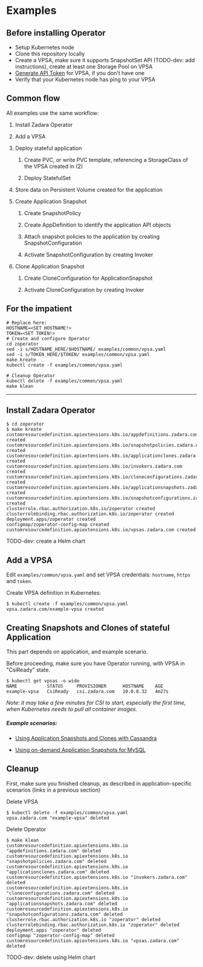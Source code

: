 # Examples

## Before installing Operator

- Setup Kubernetes node
- Clone this repository locally
- Create a VPSA,
make sure it supports SnapshotSet API (TODO-dev: add instructions),
create at least one Storage Pool on VPSA
- [Generate API Token](http://guides.zadarastorage.com/vpsa-guide/1908/managing-access-control.html#managing-user-passwords)
for VPSA, if you don't have one
- Verify that your Kubernetes node has ping to your VPSA

## Common flow

All examples use the same workflow:

1. Install Zadara Operator

2. Add a VPSA

3. Deploy stateful application

    1. Create PVC, or write PVC template, referencing a StorageClass of the VPSA created in (2)

    2. Deploy StatefulSet

4. Store data on Persistent Volume created for the application

5. Create Application Snapshot

    1. Create SnapshotPolicy

    2. Create AppDefinition to identify the application API objects

    3. Attach snapshot policies to the application by creating SnapshotConfiguration

    4. Activate SnapshotConfiguration by creating Invoker

6. Clone Application Snapshot

    1. Create CloneConfiguration for ApplicationSnapshot

    2. Activate CloneConfiguration by creating Invoker

## For the impatient

```shell script
# Replace here:
HOSTNAME=<SET HOSTNAME!>
TOKEN=<SET TOKEN!>
# Create and configure Operator
cd zoperator
sed -i s/HOSTNAME_HERE/$HOSTNAME/ examples/common/vpsa.yaml
sed -i s/TOKEN_HERE/$TOKEN/ examples/common/vpsa.yaml
make kreate
kubectl create -f examples/common/vpsa.yaml
```

```shell script
# Cleanup Operator
kubectl delete -f examples/common/vpsa.yaml
make klean
```

---

## Install Zadara Operator

```shell script
$ cd zoperator
$ make kreate
customresourcedefinition.apiextensions.k8s.io/appdefinitions.zadara.com created
customresourcedefinition.apiextensions.k8s.io/snapshotpolicies.zadara.com created
customresourcedefinition.apiextensions.k8s.io/applicationclones.zadara.com created
customresourcedefinition.apiextensions.k8s.io/invokers.zadara.com created
customresourcedefinition.apiextensions.k8s.io/cloneconfigurations.zadara.com created
customresourcedefinition.apiextensions.k8s.io/applicationsnapshots.zadara.com created
customresourcedefinition.apiextensions.k8s.io/snapshotconfigurations.zadara.com created
clusterrole.rbac.authorization.k8s.io/zoperator created
clusterrolebinding.rbac.authorization.k8s.io/zoperator created
deployment.apps/zoperator created
configmap/zoperator-config-map created
customresourcedefinition.apiextensions.k8s.io/vpsas.zadara.com created
```

TODO-dev: create a Helm chart

## Add a VPSA

Edit `examples/common/vpsa.yaml` and set VPSA credentials: `hostname`, `https` and `token`.

Create VPSA definition in Kubernetes:

```shell script
$ kubectl create -f examples/common/vpsa.yaml
vpsa.zadara.com/example-vpsa created
```

## Creating Snapshots and Clones of stateful Application

This part depends on application, and example scenario.

Before proceeding, make sure you have Operator running, with VPSA in "CsiReady" state.
```shell script
$ kubectl get vpsas -o wide
NAME           STATUS     PROVISIONER      HOSTNAME    AGE
example-vpsa   CsiReady   csi.zadara.com   10.0.8.32   4m27s
```
*Note: it may take a few minutes for CSI to start,
especially the first time, when Kubernetes needs to pull all container images.*

##### Example scenarios:

- [Using Application Snapshots and Clones with Cassandra](cassandra/README.md)

- [Using on-demand Application Snapshots for MySQL](mysql/README.md)


## Cleanup

First, make sure you finished cleanup,
as described in application-specific scenarios (links in a previous section)

Delete VPSA
```shell script
$ kubectl delete -f examples/common/vpsa.yaml
vpsa.zadara.com "example-vpsa" deleted
```

Delete Operator
```shell script
$ make klean
customresourcedefinition.apiextensions.k8s.io "appdefinitions.zadara.com" deleted
customresourcedefinition.apiextensions.k8s.io "snapshotpolicies.zadara.com" deleted
customresourcedefinition.apiextensions.k8s.io "applicationclones.zadara.com" deleted
customresourcedefinition.apiextensions.k8s.io "invokers.zadara.com" deleted
customresourcedefinition.apiextensions.k8s.io "cloneconfigurations.zadara.com" deleted
customresourcedefinition.apiextensions.k8s.io "applicationsnapshots.zadara.com" deleted
customresourcedefinition.apiextensions.k8s.io "snapshotconfigurations.zadara.com" deleted
clusterrole.rbac.authorization.k8s.io "zoperator" deleted
clusterrolebinding.rbac.authorization.k8s.io "zoperator" deleted
deployment.apps "zoperator" deleted
configmap "zoperator-config-map" deleted
customresourcedefinition.apiextensions.k8s.io "vpsas.zadara.com" deleted
```
TODO-dev: delete using Helm chart
